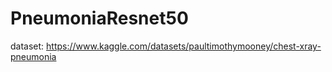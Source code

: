 # PneumoniaResnet50
dataset:
https://www.kaggle.com/datasets/paultimothymooney/chest-xray-pneumonia
